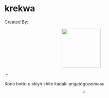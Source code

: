# krekwa
Created By:
<p align="center">
<img src="https://i.ibb.co/g6RTSL8/Pics-Art-01-23-10-20-47.jpg" width="128" height="128"/>
</p>
┌

  Kono botto o shiyō shite itadaki arigatōgozaimasu
  
                                        ┘
